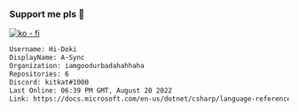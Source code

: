 ### Support me pls 🙏

[![ko - fi](https://ko-fi.com/img/githubbutton_sm.svg)](https://ko-fi.com/O5O4D6DP7)

  ```txt
  Username: Hi-Doki
  DisplayName: A-Sync
  Organization: iamgoodurbadahahhaha
  Repositories: 6
  Discord: kitkat#1000
  Last Online: 06:39 PM GMT, August 20 2022
  Link: https://docs.microsoft.com/en-us/dotnet/csharp/language-reference/keywords/async
  ```       